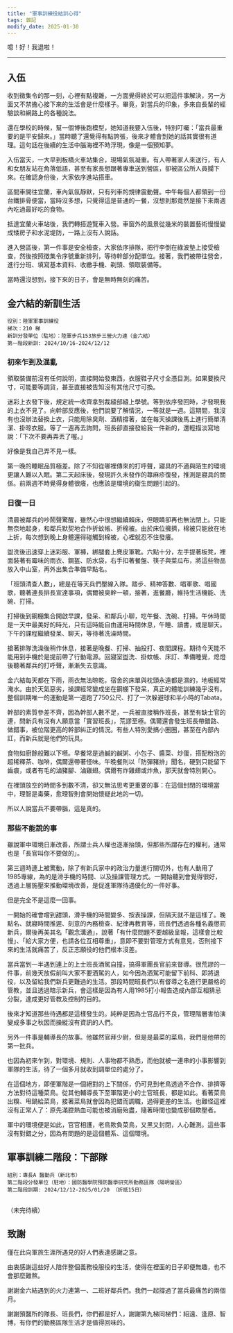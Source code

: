 ```yaml
---
title: "軍事訓練役結訓心得"
tags: 雜記
modify_date: 2025-01-30
---
```


噫！好！我退啦！
<!--more-->

---

## 入伍

收到徵集令的那一刻，心裡有點複雜，一方面覺得終於可以把這件事解決，另一方面又不禁擔心接下來的生活會是什麼樣子。畢竟，對當兵的印象，多來自長輩的經驗談和網路上的各種說法。  

還在學校的時候，幫一個博後跑模型，她知道我要入伍後，特別叮囑：「當兵最重要的是平安歸來。」當時聽了還覺得有點誇張，後來才體會到她的話其實很有道理。這句話在後續的生活中腦海裡不時浮現，像是一個預知夢。  

入伍當天，一大早到板橋火車站集合，現場氣氛凝重。有人帶著家人來送行，有人和女朋友站在角落低語，甚至有家長想跟著專車送到營區，卻被區公所人員攔下來。在確認身份後，大家依序進站搭車。  

區間車開往宜蘭，車內氣氛靜默，只有列車的規律震動聲。中午每個人都領到一份台鐵排骨便當，當時沒多想，只覺得這是普通的一餐，沒想到那竟然是接下來兩週內吃過最好吃的食物。  

抵達宜蘭火車站後，我們轉搭遊覽車入營。車窗外的風景從幾米的裝置藝術慢慢變成矮房子和水泥堤防，一路上沒有人說話。

進入營區後，第一件事是安全檢查，大家依序排隊，把行李倒在綠波墊上接受檢查，然後按照徵集令序號重新排列，等待幹部分配單位。接著，我們被帶往營舍，進行分班、填寫基本資料、收繳手機、剃頭、領取裝備等。

當時還沒想到，接下來的日子，會是無時無刻的痛苦。


## 金六結的新訓生活

```
役別：陸軍軍事訓練役  
梯次：210 梯  
新訓分發單位（駐地）：陸軍步兵153旅步三營火力連（金六結）    
第一階段新訓: 2024/10/16-2024/12/12 
```


### 初來乍到及混亂

領取裝備前沒有任何說明，直接開始發東西，衣服鞋子尺寸全憑目測。如果要換尺寸，可能要等調貨，甚至直接被告知沒有其他尺寸可換。

迷彩上衣發下後，規定統一收齊拿到裁縫部縫上學號。等到依序發回時，才發現我的上衣不見了。向幹部反應後，他們說要了解情況，一等就是一週。這期間，我沒有也沒辦法替換上衣，只能用除臭劑、酒精撐著，並在每天操課後馬上進行簡單清潔、掛晾衣服。等了一週再去詢問，班長卻直接發給我一件新的，還輕描淡寫地說：「下次不要再弄丟了喔。」  

好像是我自己弄不見一樣。

第一晚的睡眠品質極差。除了不知從哪裡傳來的打呼聲，寢具的不適與陌生的環境更讓人難以入眠。第二天起床後，發現許久未發作的蕁麻疹復發，推測是寢具的關係。前兩週不時覺得身體很癢，也應該是環境的衛生問題引起的。


### 日復一日

清晨被鄰兵的吵鬧聲驚醒，雖然心中很想繼續賴床，但眼睛卻再也無法閉上。只能無奈地起身，和鄰兵默契地合作折蚊帳、折棉被。由於床位擁擠，棉被只能放在地上折，每次想到晚上身體還得碰觸到棉被，心裡就忍不住發癢。

盥洗後迅速穿上迷彩服、軍褲，綁腿套上麂皮軍靴。六點十分，左手提著板凳，裡面裝著有霉味的雨衣、鋼盔、防水袋，右手扣著餐盤、筷子與菜瓜布，將這些物品放入中山室，再外出集合準備早點名。

「班頭清查人數」，總是在等天兵們壓線入隊。踏步、精神答數、唱軍歌、唱國歌，聽著連長排長宣達事項，偶爾被臭幹一頓，接著，進餐廳，維持生活機能、洗碗、打掃。

打掃後到鋼棚集合開啟早課，發呆、和鄰兵小聊，吃午餐、洗碗、打掃。午休時間是一天中最美好的時光，只有這時能自由運用時間休息，午睡、讀書，或是聊天。下午的課程繼續發呆、聊天，等待著洗澡時間。

搶著排隊洗澡後稍作休息，接著是晚餐、打掃、抽投打、夜間課程。期待今天能不能用到手機於是提前帶了行動電源。回寢室盥洗、掛蚊帳、床訂、準備睡覺，熄燈後聽著鄰兵的打呼聲，漸漸失去意識。

金六結每天都在下雨，雨衣無法晾乾，宿舍的床單與枕頭永遠都是濕的，地板經常淹水。由於天氣惡劣，操課經常變成坐在鋼棚下發呆，真正的體能訓練幾乎沒有。整個訓期唯一的運動是第一週跑了750公尺、打了一次躲避球和半小時的Tabata。 

幹部的素質參差不齊，因為幹部人數不足，一兵被直接稱作班長，甚至有缺士官的連，問新兵有沒有人願意當「實習班長」，荒謬至極。偶爾還會發生班長帶錯路、做錯事，被位階更高的幹部糾正的情況。有些人特別愛搞小圈圈，甚至在內部內訌，而新兵就是他們的玩具。

食物如廚餘般難以下嚥。早餐常是過鹹的鹹粥、小包子、醬菜、炒蛋，搭配粉泡的超稀釋茶、咖啡，偶爾還帶著怪味。午晚餐則以「防彈豬排」聞名，硬到只能留下齒痕，或者有毛的滷豬腳、滷雞翅。偶爾有炸雞翅或炸魚，那天就會特別開心。

在裡頭放空的時間多到數不清，卻又無法思考更重要的事：在這個封閉的環境當中，理智是毒藥，愈理智則會開始懷疑此地的一切。  

所以人說當兵不要帶腦，這是真的。

### 那些不能說的事

雖說軍中環境日漸改善，所謂士兵人權也逐漸抬頭，但那些所謂存在的權利，通常也是「長官叫你不要做的」。  

第三週時連上被驚動，除了有新兵家中的政治力量進行關切外，也有人動用了1985專線，為的是滑手機的時間、以及操課管理方式。一開始聽到會覺得很好，透過上層施壓來推動環境改善，是促進軍隊待遇優化的一件好事。  

但是完全不是這麼一回事。  

一開始的確會嚐到甜頭，滑手機的時間變多、按表操課，但隔天就不是這樣了。晚點名、就寢時間推遲、刻意的內務檢查、紀律再教育等，班長們透過各種名義懲罰新兵，爾後再美其名「觀念溝通」，說著「有什麼問題不要越級呈報，這樣會比較慢」、「給大家方便，也請各位互相尊重」，意即不要對管理方式有意見，否則接下來的生活就痛苦了，反正志願役的他們根本沒差。  

當兵當到一半遇到連上的上士班長酒駕自撞，搞得軍團長官前來督導。很荒謬的一件事，前幾天放假前叫大家不要酒駕的人，如今因為酒駕可能留下前科、即將退役，以及留給我們新兵更難過的生活。那段時間班長們以有督導之名進行更嚴格的管教，並且透過暗示新兵，會這樣是因為有人用1985打小報告造成內部互相猜忌分裂，達成更好管教及控制的目的。  

後來才知道那些待遇都是這樣發生的。純粹是因為士官品行不良，管理階層害怕演變成多事之秋因而操縱沒有資訊的人們。

另外一件事是輔導長的故事。他雖然官拜少尉，但是是最菜的菜鳥，我們是他帶的第一批兵。

也因為初來乍到，對環境、規則、人事物都不熟悉，而他就被一連串的小事影響到軍隊的生活，待了一個多月就收到調單位的處分了。

在這個地方，即便軍階是一個絕對的上下關係，仍可見到老鳥透過不合作、排擠等方法對待這種菜鳥。從其他輔導長下至軍階更小的士官班長，都是如此。看著菜鳥出糗、甩鍋給菜鳥，接著菜鳥就會因為犯錯而調職，過得更差的生活。也難怪這裡沒有正常人了：原先滿腔熱血可能也被消磨殆盡，隨著時間也變成那個欺壓者。

軍中的環境便是如此，官官相護，老鳥欺負菜鳥，又黑又封閉，人心難測。這些事沒有對錯之分，因為有問題的是這個體系、這個環境。


## 軍事訓練二階段：下部隊
```
組別：專長A 醫勤兵（新北市）
第二階段分發單位（駐地）：國防醫學院預防醫學研究所勤務區隊（陽明營區）    
第二階段訓期: 2024/12/12-2025/01/20 （折抵15日）
```

## 
（未完待續）

## 致謝
僅在此向軍旅生涯所遇見的好人們表達感謝之意。

由衷感謝這些好人陪伴整個義務役服役的生活，使得在裡面的日子即便無趣，也不會那麼難熬。

謝謝金六結遇到的火力連第一、二班好鄰兵們。我們一起撐過了當兵最痛苦的兩個月。  

謝謝預醫所的隊長、班長們，你們都是好人，謝謝第九梯同梯們：紹遠、逢原、智博，有你們的勤務區隊生活才是值得回味的。
